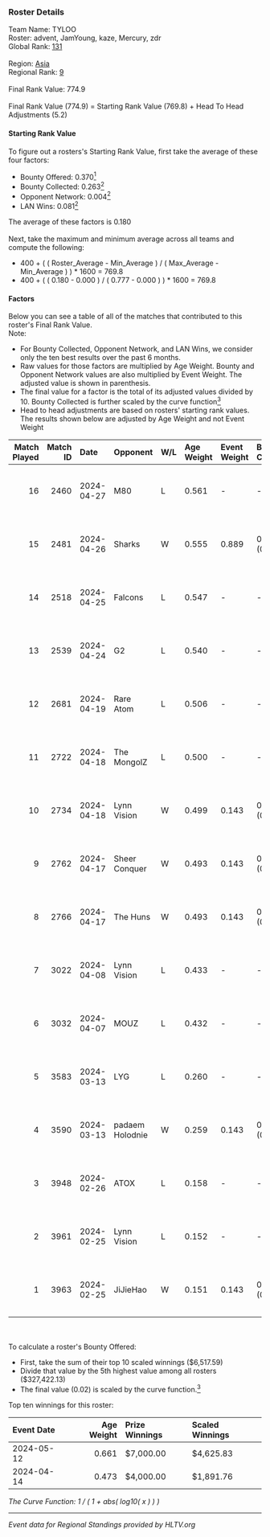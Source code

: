 ### Roster Details<br />
Team Name: TYLOO<br />
Roster: advent, JamYoung, kaze, Mercury, zdr<br />
Global Rank: [131](../standings_global.md)<br />
<br />
Region: [Asia]( ../standings_asia.md)<br />
Regional Rank: [9]( ../standings_asia.md)<br />
<br />
Final Rank Value:  774.9<br />
<br />
Final Rank Value (774.9) = Starting Rank Value (769.8) + Head To Head Adjustments (5.2)<br />

#### Starting Rank Value<br />
To figure out a rosters's Starting Rank Value, first take the average of these four factors:<br />
- Bounty Offered: 0.370[<sup>1</sup>](#table2)
- Bounty Collected: 0.263[<sup>2</sup>](#table1)
- Opponent Network: 0.004[<sup>2</sup>](#table1)
- LAN Wins: 0.081[<sup>2</sup>](#table1)

The average of these factors is 0.180<br />
<br />
Next, take the maximum and minimum average across all teams and compute the following:<br />
- 400 + ( ( Roster_Average - Min_Average ) / ( Max_Average - Min_Average ) ) * 1600 = 769.8
- 400 + ( ( 0.180 - 0.000 ) / ( 0.777 - 0.000 ) ) * 1600 = 769.8


#### Factors<br />
Below you can see a table of all of the matches that contributed to this roster's Final Rank Value.<br />
Note:<br />

- For Bounty Collected, Opponent Network, and LAN Wins, we consider only the ten best results over the past 6 months.
- Raw values for those factors are multiplied by Age Weight. Bounty and Opponent Network values are also multiplied by Event Weight. The adjusted value is shown in parenthesis.
- The final value for a factor is the total of its adjusted values divided by 10. Bounty Collected is further scaled by the curve function[<sup>3</sup>](#curveFunction)
- Head to head adjustments are based on rosters' starting rank values. The results shown below are adjusted by Age Weight and not Event Weight
<span id="table1"></span><br />


| Match Played | Match ID | Date       | Opponent        | W/L | Age Weight | Event Weight | Bounty Collected | Opponent Network | LAN Wins  | H2H Adj. | Roster                                  |
| -: | -: | :- | :- | :- | :- | :- | :- | :- | :- | -: | :- |
|           16 |     2460 | 2024-04-27 | M80             | L   | 0.561      | -            | -                | -                | -         |    -1.10 | advent, JamYoung, kaze, Mercury, zdr    |
|           15 |     2481 | 2024-04-26 | Sharks          | W   | 0.555      | 0.889        | 0.020 (0.010)    | 0.054 (0.026)    | 1 (0.555) |     9.09 | advent, JamYoung, kaze, Mercury, zdr    |
|           14 |     2518 | 2024-04-25 | Falcons         | L   | 0.547      | -            | -                | -                | -         |    -0.40 | advent, JamYoung, kaze, Mercury, zdr    |
|           13 |     2539 | 2024-04-24 | G2              | L   | 0.540      | -            | -                | -                | -         |    -0.02 | advent, JamYoung, kaze, Mercury, zdr    |
|           12 |     2681 | 2024-04-19 | Rare Atom       | L   | 0.506      | -            | -                | -                | -         |   -10.53 | advent, JamYoung, kaze, Mercury, zdr    |
|           11 |     2722 | 2024-04-18 | The MongolZ     | L   | 0.500      | -            | -                | -                | -         |    -0.03 | advent, JamYoung, kaze, Mercury, zdr    |
|           10 |     2734 | 2024-04-18 | Lynn Vision     | W   | 0.499      | 0.143        | 0.080 (0.006)    | 0.157 (0.011)    | 0 (0.000) |    12.45 | advent, JamYoung, kaze, Mercury, zdr    |
|            9 |     2762 | 2024-04-17 | Sheer Conquer   | W   | 0.493      | 0.143        | 0.000 (0.000)    | 0.019 (0.001)    | 0 (0.000) |     2.84 | advent, JamYoung, kaze, Mercury, zdr    |
|            8 |     2766 | 2024-04-17 | The Huns        | W   | 0.493      | 0.143        | 0.000 (0.000)    | 0.003 (0.000)    | 0 (0.000) |     1.80 | advent, JamYoung, kaze, Mercury, zdr    |
|            7 |     3022 | 2024-04-08 | Lynn Vision     | L   | 0.433      | -            | -                | -                | -         |    -2.77 | advent, JamYoung, kaze, Mercury, zdr    |
|            6 |     3032 | 2024-04-07 | MOUZ            | L   | 0.432      | -            | -                | -                | -         |    -0.03 | advent, JamYoung, kaze, Mercury, zdr    |
|            5 |     3583 | 2024-03-13 | LYG             | L   | 0.260      | -            | -                | -                | -         |    -4.75 | advent, JamYoung, lyrics3, Mercury, zdr |
|            4 |     3590 | 2024-03-13 | padaem Holodnie | W   | 0.259      | 0.143        | 0.000 (0.000)    | 0.000 (0.000)    | 0 (0.000) |     0.92 | advent, JamYoung, lyrics3, Mercury, zdr |
|            3 |     3948 | 2024-02-26 | ATOX            | L   | 0.158      | -            | -                | -                | -         |    -1.79 | advent, aumaN, JamYoung, kaze, Mercury  |
|            2 |     3961 | 2024-02-25 | Lynn Vision     | L   | 0.152      | -            | -                | -                | -         |    -1.07 | advent, aumaN, JamYoung, kaze, Mercury  |
|            1 |     3963 | 2024-02-25 | JiJieHao        | W   | 0.151      | 0.143        | 0.000 (0.000)    | 0.006 (0.000)    | 1 (0.151) |     0.56 | advent, aumaN, JamYoung, kaze, Mercury  |

<br />
<span id="table2"></span><br />
To calculate a roster's Bounty Offered:<br />

- First, take the sum of their top 10 scaled winnings ($6,517.59)
- Divide that value by the 5th highest value among all rosters ($327,422.13)
- The final value (0.02) is scaled by the curve function.[<sup>3</sup>](#curveFunction)

Top ten winnings for this roster:<br />

| Event Date | Age Weight | Prize Winnings | Scaled Winnings |
| :- | -: | :- | :- |
| 2024-05-12 |      0.661 | $7,000.00      | $4,625.83       |
| 2024-04-14 |      0.473 | $4,000.00      | $1,891.76       |


<span id="curveFunction"></span>_The Curve Function: 1 / ( 1 + abs( log10( x ) ) )_<br />

---
_Event data for Regional Standings provided by HLTV.org_<br />
